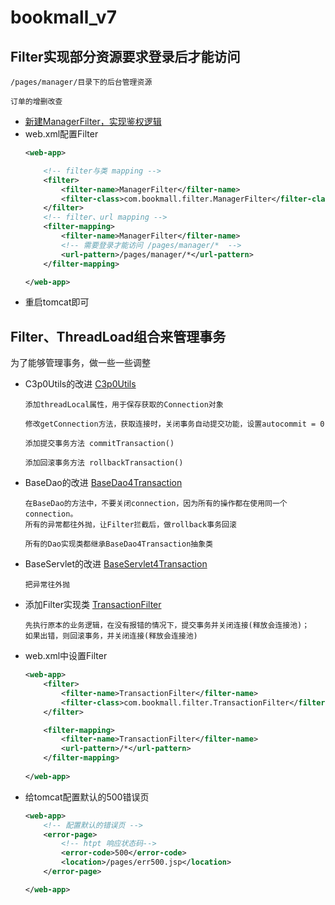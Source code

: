 bookmall_v7
==

## Filter实现部分资源要求登录后才能访问
```text
/pages/manager/目录下的后台管理资源

订单的增删改查
```

* [新建ManagerFilter，实现鉴权逻辑](../bookmall_v7/src/com/bookmall/filter/ManagerFilter.java)
* web.xml配置Filter
    ```xml
    <web-app>
    
        <!-- filter与类 mapping -->
        <filter>
            <filter-name>ManagerFilter</filter-name>
            <filter-class>com.bookmall.filter.ManagerFilter</filter-class>
        </filter>
        <!-- filter、url mapping -->
        <filter-mapping>
            <filter-name>ManagerFilter</filter-name>
            <!-- 需要登录才能访问 /pages/manager/*  -->
            <url-pattern>/pages/manager/*</url-pattern>
        </filter-mapping>
    
    </web-app>
    ```
* 重启tomcat即可

## Filter、ThreadLoad组合来管理事务
为了能够管理事务，做一些一些调整
* C3p0Utils的改进
    [C3p0Utils](src/com/bookmall/utils/C3p0Utils.java)
    ```text
    添加threadLocal属性，用于保存获取的Connection对象
    
    修改getConnection方法，获取连接时，关闭事务自动提交功能，设置autocommit = 0 
    
    添加提交事务方法 commitTransaction()
    
    添加回滚事务方法 rollbackTransaction()
    ```
    
* BaseDao的改进
    [BaseDao4Transaction](src/com/bookmall/dao/BaseDao4Transaction.java)
    ```text
    在BaseDao的方法中，不要关闭connection，因为所有的操作都在使用同一个connection。
    所有的异常都往外抛，让Filter拦截后，做rollback事务回滚

    所有的Dao实现类都继承BaseDao4Transaction抽象类
    ```
* BaseServlet的改进
    [BaseServlet4Transaction](src/com/bookmall/web/BaseServlet4Transaction.java)
    ```text
    把异常往外抛
    ```
* 添加Filter实现类
    [TransactionFilter](src/com/bookmall/filter/TransactionFilter.java)
    ```text
    先执行原本的业务逻辑，在没有报错的情况下，提交事务并关闭连接(释放会连接池)；
    如果出错，则回滚事务，并关闭连接(释放会连接池)
    ```
* web.xml中设置Filter
    ```xml
    <web-app>
        <filter>
            <filter-name>TransactionFilter</filter-name>
            <filter-class>com.bookmall.filter.TransactionFilter</filter-class>
        </filter>
    
        <filter-mapping>
            <filter-name>TransactionFilter</filter-name>
            <url-pattern>/*</url-pattern>
        </filter-mapping>
        
    </web-app>
    ```

* 给tomcat配置默认的500错误页
    ```xml
    <web-app>
        <!-- 配置默认的错误页 -->
        <error-page>
            <!-- htpt 响应状态码-->
            <error-code>500</error-code>
            <location>/pages/err500.jsp</location>
        </error-page>
    
    </web-app>
    ```